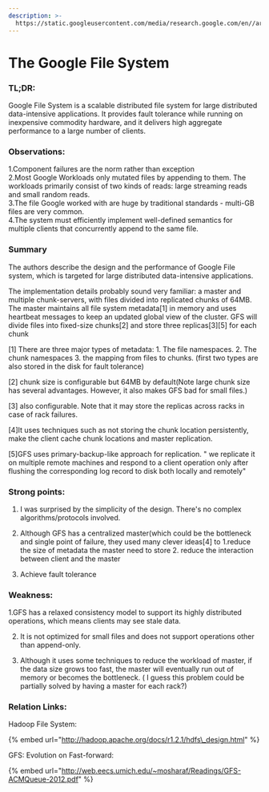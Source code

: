```yaml
---
description: >-
  https://static.googleusercontent.com/media/research.google.com/en//archive/gfs-sosp2003.pdf
---
```


# The Google File System

### TL;DR:

Google File System is a scalable distributed file system for large distributed data-intensive applications. It provides fault tolerance while running on inexpensive commodity hardware, and it delivers high aggregate performance to a large number of clients.

### Observations:

1.Component failures are the norm rather than exception  
2.Most Google Workloads only mutated files by appending to them. The workloads primarily consist of two kinds of reads: large streaming reads and small random reads.   
3.The file Google worked with are huge by traditional standards - multi-GB files are very common.   
4.The system must efficiently implement well-defined semantics for multiple clients that concurrently append to the same file.

### Summary

The authors describe the design and the performance of Google File system, which is targeted for large distributed data-intensive applications. 

The implementation details probably sound very familiar: a master and multiple chunk-servers, with files divided into replicated chunks of 64MB. The master maintains all file system metadata\[1\] in memory and uses heartbeat messages to keep an updated global view of the cluster. GFS will divide files into fixed-size chunks\[2\] and store three replicas\[3\]\[5\] for each chunk

\[1\] There are three major types of metadata: 1. The file namespaces. 2. The chunk namespaces 3. the mapping from files to chunks. \(first two types are also stored in the disk for fault tolerance\) 

\[2\] chunk size is configurable but 64MB by default\(Note large chunk size has several advantages. However, it also makes GFS bad for small files.\) 

\[3\] also configurable. Note that it may store the replicas across racks in case of rack failures. 

\[4\]It uses techniques such as not storing the chunk location persistently, make the client cache chunk locations and master replication. 

\[5\]GFS uses primary-backup-like approach for replication. " we replicate it on multiple remote machines and respond to a client operation only after flushing the corresponding log record to disk both locally and remotely"

### Strong points: 

1. I was surprised by the simplicity of the design. There's no complex algorithms/protocols involved. 

2. Although GFS has a centralized master\(which could be the bottleneck and single point of failure, they used many clever ideas\[4\] to 1.reduce the size of metadata the master need to store 2. reduce the interaction between client and the master 

3. Achieve fault tolerance

### Weakness: 

1.GFS has a relaxed consistency model to support its highly distributed operations, which means clients may see stale data. 

2. It is not optimized for small files and does not support operations other than append-only. 

3. Although it uses some techniques to reduce the workload of master, if the data size grows too fast, the master will eventually run out of memory or becomes the bottleneck. \( I guess this problem could be partially solved by having a master for each rack?\)

### Relation Links:

Hadoop File System: 

{% embed url="http://hadoop.apache.org/docs/r1.2.1/hdfs\_design.html" %}

GFS: Evolution on Fast-forward:

{% embed url="http://web.eecs.umich.edu/~mosharaf/Readings/GFS-ACMQueue-2012.pdf" %}



